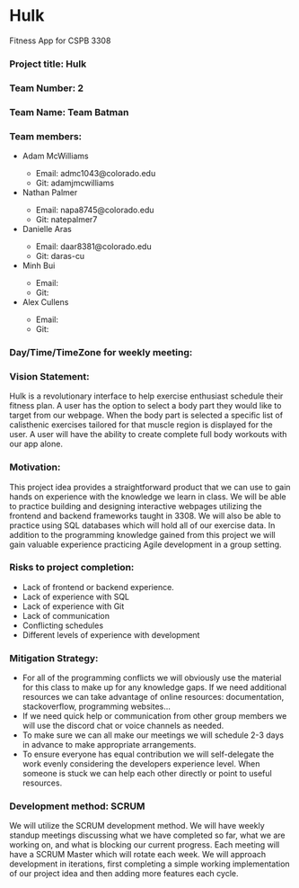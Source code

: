 # Hulk
Fitness App for CSPB 3308

### Project title: Hulk

### Team Number: 2

### Team Name: Team Batman

### Team members: 
<ul>
  <li>Adam McWilliams</li>
    <ul>
      <li>Email: admc1043@colorado.edu</li>
      <li>Git: adamjmcwilliams</li>
    </ul>
  <li>Nathan Palmer</li>
    <ul>
        <li>Email: napa8745@colorado.edu</li>
        <li>Git: natepalmer7</li>
    </ul>
  <li>Danielle Aras</li>
    <ul>
        <li>Email: daar8381@colorado.edu</li>
        <li>Git: daras-cu</li>
    </ul>
  <li>Minh Bui</li>
    <ul>
        <li>Email: </li>
        <li>Git: </li>
    </ul>
  <li>Alex Cullens</li>
    <ul>
        <li>Email: </li>
        <li>Git: </li>
    </ul>
  </ul>

### Day/Time/TimeZone for weekly meeting: 

### Vision Statement: 
Hulk is a revolutionary interface to help exercise enthusiast schedule their fitness plan. A user has the option to select a body part they would like to target from our webpage. When the body part is selected a specific list of calisthenic exercises tailored for that muscle region is displayed for the user. A user will have the ability to create complete full body workouts with our app alone.

### Motivation: 
This project idea provides a straightforward product that we can use to gain hands on experience with the knowledge we learn in class.  We will be able to practice building and designing interactive webpages utilizing the frontend and backend frameworks taught in 3308. We will also be able to practice using SQL databases which will hold all of our exercise data. In addition to the programming knowledge gained from this project we will gain valuable experience practicing Agile development in a group setting.

### Risks to project completion:
-	Lack of frontend or backend experience.
-	Lack of experience with SQL 
-	Lack of experience with Git
-	Lack of communication 
- Conflicting schedules
-	Different levels of experience with development


### Mitigation Strategy:
-	For all of the programming conflicts we will obviously use the material for this class to make up for any knowledge gaps. If we need additional resources we can take advantage of online resources: documentation, stackoverflow, programming websites…
- If we need quick help or communication from other group members we will use the discord chat or voice channels as needed.
-	To make sure we can all make our meetings we will schedule 2-3 days in advance to make appropriate arrangements. 
-	To ensure everyone has equal contribution we will self-delegate the work evenly considering the developers experience level. When someone is stuck we can help each other directly or point to useful resources.

### Development method: SCRUM
We will utilize the SCRUM development method. We will have weekly standup meetings discussing what we have completed so far, what we are working on, and what is blocking our current progress. Each meeting will have a SCRUM Master which will rotate each week. We will approach development in iterations, first completing a simple working implementation of our project idea and then adding more features each cycle.

